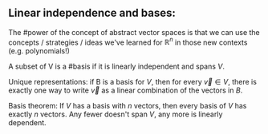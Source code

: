 ## Linear independence and bases:
The #power of the concept of abstract vector spaces is that we can use the concepts / strategies / ideas we've learned for $\mathbb{R}^{n}$ in those new contexts (e.g. polynomials!)

A subset of V is a #basis if it is linearly independent and spans $V$. 

Unique representations: if B is a basis for $V$, then for every $\vec{v}\in V$, there is exactly one way to write $\vec{v}$ as a linear combination of the vectors in $B$. 

Basis theorem: If $V$ has a basis with $n$ vectors, then every basis of $V$ has exactly $n$ vectors. Any fewer doesn't span $V$, any more is linearly dependent.
